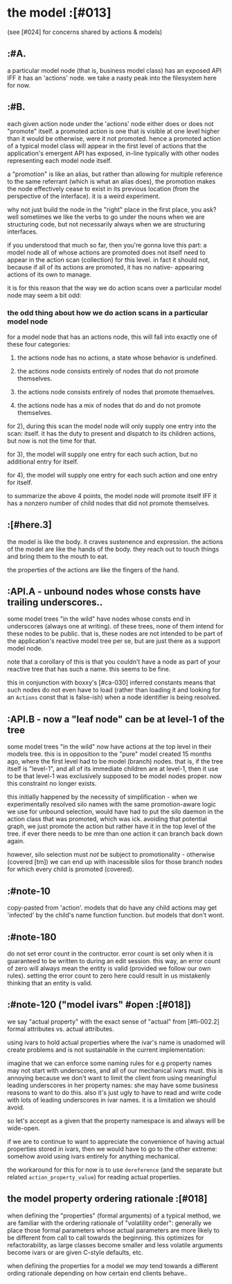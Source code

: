 # the model :[#013]

(see [#024] for concerns shared by actions & models)



## :#A.

a particular model node (that is, business model class) has an exposed
API IFF it has an 'actions' node. we take a nasty peak into the
filesystem here for now.




## :#B.

each given action node under the 'actions' node either does or does not
"promote" itself. a promoted action is one that is visible at one level
higher than it would be otherwise, were it not promoted. hence a promoted
action of a typical model class will appear in the first level of
actions that the application's emergent API has exposed, in-line
typically with other nodes representing each model node itself.

a "promotion" is like an alias, but rather than allowing for multiple
reference to the same referrant (which is what an alias does), the
promotion makes the node effectively cease to exist in its previous location
(from the perspective of the interface). it is a weird experiment.

why not just build the node in the "right" place in the first place, you
ask? well sometimes we like the verbs to go under the nouns when we are
structuring code, but not necessarily always when we are structuring
interfaces.

if you understood that much so far, then you're gonna love this part:
a model node all of whose actions are promoted does not itself need to
appear in the action scan (collection) for this level. in fact it should
not, because if all of its actions are promoted, it has no native-
appearing actions of its own to manage.

it is for this reason that the way we do action scans over a particular
model node may seem a bit odd:


### the odd thing about how we do action scans in a particular model node

for a model node that has an actions node, this will fall into exactly one
of these four categories:

1) the actions node has no actions, a state whose behavior is undefined.

2) the actions node consists entirely of nodes that do not promote themselves.

3) the actions node consists entirely of nodes that promote themselves.

4) the actions node has a mix of nodes that do and do not promote themselves.


for 2), during this scan the model node will only supply one entry
into the scan: itself. it has the duty to present and dispatch to its
children actions, but now is not the time for that.

for 3), the model will supply one entry for each such action, but no
additional entry for itself.

for 4), the model will supply one entry for each such action and one
entry for itself.

to summarize the above 4 points, the model node will promote itself IFF
it has a nonzero number of child nodes that did not promote themselves.




## :[#here.3]

the model is like the body. it craves sustenence and expression. the
actions of the model are like the hands of the body. they reach out to
touch things and bring them to the mouth to eat.

the properties of the actions are like the fingers of the hand.




## :API.A - unbound nodes whose consts have trailing underscores..

some model trees "in the wild" have nodes whose consts end in
underscores (always one at writing). of these trees, none of them intend
for these nodes to be public. that is, these nodes are not intended to be
part of the application's reactive model tree per se, but are just there
as a support model node.

note that a corollary of this is that you couldn't have a node as part
of your reactive tree that has such a name. this seems to be fine.

this in conjunction with boxxy's [#ca-030] inferred constants means
that such nodes do not even have to load (rather than loading it and
looking for an `Actions` const that is false-ish) when a node identifier
is being resolved.




## :API.B - now a "leaf node" can be at level-1 of the tree

some model trees "in the wild" now have actions at the top level in
their models tree. this is in opposition to the "pure" model created
15 months ago, where the first level had to be model (branch) nodes.
that is, if the tree itself is "level-1", and all of its immediate
children are at level-1, then it use to be that level-1 was exclusively
supposed to be model nodes proper. now this constraint no longer exists.

this initially happened by the necessity of simplification - when we
experimentally resolved silo names with the same promotion-aware logic
we use for unbound selection, would have had to put the silo daemon in
the action class that was promoted, which was ick. avoiding that
potential graph, we just promote the action but rather have it in the top
level of the tree. if ever there needs to be mre than one action it can
branch back down again.

however, silo selection must *not* be subject to promotionality -
otherwise (covered [tm]) we can end up with inacessible silos for those
branch nodes for which every child is promoted (covered).




## :#note-10

copy-pasted from 'action'. models that do have any child actions may get
'infected' by the child's name function function. but models that don't
wont.






## :#note-180

do not set error count in the contructor. error count is set only when
it is guaranteed to be written to during an edit session. this way, an
error count of zero will always mean the entity is valid (provided we
follow our own rules). setting the error count to zero here could result
in us mistakenly thinking that an entity is valid.




## :#note-120 ("model ivars" #open :[#018])

we say "actual property" with the exact sense of "actual"
from [#fi-002.2] formal attributes vs. actual attributes.

using ivars to hold actual properties where the ivar's name is unadorned
will create problems and is not sustainable in the current
implementation:

imagine that we can enforce some naming rules for e.g property names may not
start with underscores, and all of our mechanical ivars must. this is
annoying because we don't want to limit the client from using meaningful
leading underscores in her property names: she may have some business
reasons to want to do this. also it's just ugly to have to read and
write code with lots of leading underscores in ivar names. it is a
limitation we should avoid.

so let's accept as a given that the property namespace is and always
will be wide-open.

if we are to continue to want to appreciate the convenience of having
actual properties stored in ivars, then we would have to go to the other
extreme: somehow avoid using ivars entirely for anything mechanical.

the workaround for this for now is to use `dereference` (and the
separate but related `action_property_value`) for reading actual
properties.




## the model property ordering rationale :[#018]

when defining the "properties" (formal arguments) of a typical method,
we are familiar with the ordering rationale of "volatility order":
generally we place those formal parameters whose actual parameters are
more likely to be different from call to call towards the beginning.
this optimizes for refactorability, as large classes become smaller and
less volatile arguments become ivars or are given C-style defaults, etc.

when defining the properties for a model we *may* tend towards a
different ording rationale depending on how certain end clients behave..
